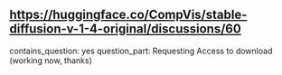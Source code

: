 ## https://huggingface.co/CompVis/stable-diffusion-v-1-4-original/discussions/60

contains_question: yes
question_part: Requesting Access to download (working now, thanks)
